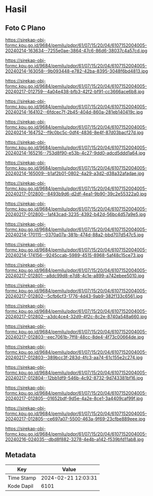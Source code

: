 # Hasil

## Foto C Plano

https://sirekap-obj-formc.kpu.go.id/9684/pemilu/pdpr/61/07/15/20/04/6107152004005-20240214-163634--7255e0ae-3864-47c6-86d6-38037c4a57cd.jpg

https://sirekap-obj-formc.kpu.go.id/9684/pemilu/pdpr/61/07/15/20/04/6107152004005-20240214-163058--9b093448-e782-42ba-8395-3048f6bd4813.jpg

https://sirekap-obj-formc.kpu.go.id/9684/pemilu/pdpr/61/07/15/20/04/6107152004005-20240217-012759--4a04e438-bfb3-42f2-bf91-cc3666ace6b8.jpg

https://sirekap-obj-formc.kpu.go.id/9684/pemilu/pdpr/61/07/15/20/04/6107152004005-20240214-164102--6fdcec7f-2b45-404d-860a-281eb140419c.jpg

https://sirekap-obj-formc.kpu.go.id/9684/pemilu/pdpr/61/07/15/20/04/6107152004005-20240214-164752--f9c0bc5c-0df4-4836-8e4f-87d03bacf27d.jpg

https://sirekap-obj-formc.kpu.go.id/9684/pemilu/pdpr/61/07/15/20/04/6107152004005-20240214-165216--753d8f90-e53b-4c27-9dd0-adcd5ddd1a64.jpg

https://sirekap-obj-formc.kpu.go.id/9684/pemilu/pdpr/61/07/15/20/04/6107152004005-20240214-165009--b1af2b01-0802-4a29-a3d2-d38a32afadae.jpg

https://sirekap-obj-formc.kpu.go.id/9684/pemilu/pdpr/61/07/15/20/04/6107152004005-20240217-012800--8493b9d6-d2df-4ea1-9b90-39c2e55322a0.jpg

https://sirekap-obj-formc.kpu.go.id/9684/pemilu/pdpr/61/07/15/20/04/6107152004005-20240217-012800--1af43cad-3235-4392-b42d-56bc4d57a9e5.jpg

https://sirekap-obj-formc.kpu.go.id/9684/pemilu/pdpr/61/07/15/20/04/6107152004005-20240214-170115--0370a07a-381b-474d-88a2-bbd707d547c5.jpg

https://sirekap-obj-formc.kpu.go.id/9684/pemilu/pdpr/61/07/15/20/04/6107152004005-20240214-174156--9245ccab-5989-4515-8968-5af48c15ce73.jpg

https://sirekap-obj-formc.kpu.go.id/9684/pemilu/pdpr/61/07/15/20/04/6107152004005-20240217-012801--a8dc99d8-e7d8-4c1e-a899-a742ebee5010.jpg

https://sirekap-obj-formc.kpu.go.id/9684/pemilu/pdpr/61/07/15/20/04/6107152004005-20240217-012802--5cfb6cf3-1776-4d43-9ab9-382f133c6561.jpg

https://sirekap-obj-formc.kpu.go.id/9684/pemilu/pdpr/61/07/15/20/04/6107152004005-20240217-012802--a3dc4ce4-32d9-4f2c-8c2e-8740a548a660.jpg

https://sirekap-obj-formc.kpu.go.id/9684/pemilu/pdpr/61/07/15/20/04/6107152004005-20240217-012803--eec7061b-7ff8-48cc-8de4-4f73c00664de.jpg

https://sirekap-obj-formc.kpu.go.id/9684/pemilu/pdpr/61/07/15/20/04/6107152004005-20240217-012803--389bcc3f-283d-4fc3-aa74-61c155e2c274.jpg

https://sirekap-obj-formc.kpu.go.id/9684/pemilu/pdpr/61/07/15/20/04/6107152004005-20240217-012804--12bb1df9-546b-4c92-8732-9d743381bf16.jpg

https://sirekap-obj-formc.kpu.go.id/9684/pemilu/pdpr/61/07/15/20/04/6107152004005-20240217-012805--01652bdf-9d5e-4a2e-8ce1-3a4409caf99f.jpg

https://sirekap-obj-formc.kpu.go.id/9684/pemilu/pdpr/61/07/15/20/04/6107152004005-20240217-012805--ce697a07-5500-463a-9f69-23cfbe889eee.jpg

https://sirekap-obj-formc.kpu.go.id/9684/pemilu/pdpr/61/07/15/20/04/6107152004005-20240216-024035--dbd8f882-3278-4e4b-a142-f539bfd11ab8.jpg


## Metadata

| Key        | Value               |
| ---------- | ------------------- |
| Time Stamp | 2024-02-21 12:03:31 |
| Kode Dapil | 6101                |



